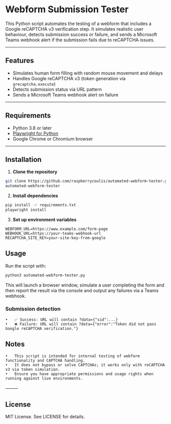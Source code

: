 # Webform Submission Tester

This Python script automates the testing of a webform that includes a Google reCAPTCHA v3 verification step. It simulates realistic user behaviour, detects submission success or failure, and sends a Microsoft Teams webhook alert if the submission fails due to reCAPTCHA issues.

---

## Features

- Simulates human form filling with random mouse movement and delays
- Handles Google reCAPTCHA v3 (token generation via `grecaptcha.execute`)
- Detects submission status via URL pattern
- Sends a Microsoft Teams webhook alert on failure

---

## Requirements

- Python 3.8 or later
- [Playwright for Python](https://playwright.dev/python/docs/intro)
- Google Chrome or Chromium browser

---

## Installation

1. **Clone the repository**

```bash
git clone https://github.com/raspberrycoulis/automated-webform-tester.git
automated-webform-tester
```

2. **Install dependencies**

```bash
pip install -r requirements.txt
playwright install
```

3. **Set up environment variables**

```env
WEBFORM_URL=https://www.example.com/form-page
WEBHOOK_URL=https://your-teams-webhook-url
RECAPTCHA_SITE_KEY=your-site-key-from-google
```

## Usage

Run the script with:

```bash
python3 automated-webform-tester.py
```

This will launch a browser window, simulate a user completing the form and then report the result via the console and output any failures via a Teams webhook.

### Submission detection

	•	✅ Success: URL will contain ?data={"sid":...}
	•	❌ Failure: URL will contain ?data={"error":"Token did not pass Google reCAPTCHA verification."}


## Notes
	•	This script is intended for internal testing of webform functionality and CAPTCHA handling.
	•	It does not bypass or solve CAPTCHAs; it works only with reCAPTCHA v3 via token simulation.
	•	Ensure you have appropriate permissions and usage rights when running against live environments.

⸻

## License

MIT License. See LICENSE for details.
